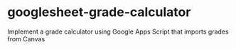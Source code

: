 # googlesheet-grade-calculator
Implement a grade calculator using Google Apps Script that imports grades from Canvas
